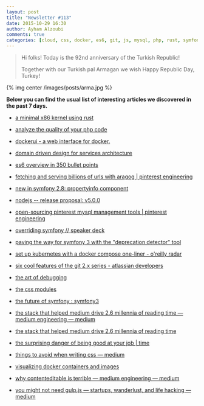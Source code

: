 ```yaml
---
layout: post
title: "Newsletter #113"
date: 2015-10-29 16:30
author: Ayham Alzoubi
comments: true
categories: [cloud, css, docker, es6, git, js, mysql, php, rust, symfony]
---
```

> Hi folks!
> Today is the 92nd anniversary of the Turkish Republic!
>
> Together with our Turkish pal Armagan  we wish Happy Republic Day, Turkey!
>
{% img center /images/posts/arma.jpg %}

**Below you can find the usual list of interesting articles we discovered in the past 7 days.**

* [a minimal x86 kernel using rust](http://blog.phil-opp.com/rust-os/multiboot-kernel.html)

* [analyze the quality of your php code](https://qafoo.com/blog/076_quality_analyzer.html)

* [dockerui - a web interface for docker.](https://github.com/crosbymichael/dockerui)

<!-- more -->

* [domain driven design for services architecture](https://www.thoughtworks.com/insights/blog/domain-driven-design-services-architecture)

* [es6 overview in 350 bullet points](https://ponyfoo.com/articles/es6)

* [fetching and serving billions of urls with aragog | pinterest engineering](https://engineering.pinterest.com/blog/fetching-and-serving-billions-urls-aragog)

* [new in symfony 2.8: propertyinfo component](http://symfony.com/blog/new-in-symfony-2-8-propertyinfo-component)

* [nodejs -- release proposal: v5.0.0](https://github.com/nodejs/node/pull/3466)

* [open-sourcing pinterest mysql management tools | pinterest engineering](https://engineering.pinterest.com/blog/open-sourcing-pinterest-mysql-management-tools)

* [overriding symfony // speaker deck](https://speakerdeck.com/saro0h/overriding-symfony)

* [paving the way for symfony 3 with the "deprecation detector" tool](http://symfony.com/blog/paving-the-way-for-symfony-3-with-the-deprecation-detector-tool)

* [set up kubernetes with a docker compose one-liner - o'reilly radar](http://radar.oreilly.com/2015/07/set-up-kubernetes-with-a-docker-compose-one-liner.html)

* [six cool features of the git 2.x series - atlassian developers](https://developer.atlassian.com/blog/2015/10/cool-features-git-2.x/)

* [the art of debugging](https://remysharp.com/2015/10/14/the-art-of-debugging)

* [the css modules](http://glenmaddern.com/articles/css-modules)

* [the future of symfony : symfony3](https://speakerdeck.com/saro0h/zendcon-2015-the-future-of-symfony-symfony3)

* [the stack that helped medium drive 2.6 millennia of reading time — medium engineering — medium](https://medium.com/medium-eng/the-stack-that-helped-medium-drive-2-6-millennia-of-reading-time-e56801f7c492)

* [the stack that helped medium drive 2.6 millennia of reading time](https://medium.com/medium-eng/the-stack-that-helped-medium-drive-2-6-millennia-of-reading-time-e56801f7c492)

* [the surprising danger of being good at your job | time](http://time.com/4055718/self-control-danger/?utm_content=buffercb709)

* [things to avoid when writing css — medium](https://medium.com/@Heydon/things-to-avoid-when-writing-css-1a222c43c28f)

* [visualizing docker containers and images](http://merrigrove.blogspot.co.uk/2015/10/visualizing-docker-containers-and-images.html)

* [why contenteditable is terrible — medium engineering — medium](https://medium.com/medium-eng/why-contenteditable-is-terrible-122d8a40e480)

* [you might not need gulp.js — startups, wanderlust, and life hacking — medium](https://medium.com/swlh/you-might-not-need-gulp-js-89a0220487dd)